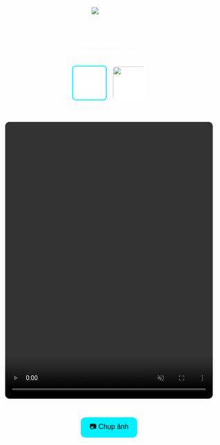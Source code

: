 <!DOCTYPE html>
<html lang="vi">
<head>
  <meta charset="UTF-8" />
  <meta name="viewport" content="width=device-width, initial-scale=1.0"/>
  <title>Photobooth SNP</title>
  <style>
    * { box-sizing: border-box; }
    body {
      margin: 0;
      font-family: sans-serif;
      background: url('https://cdn.saigonnewport.com.vn/uploads/images/2025/05/29/bg-key-visual-run-as-one-2025-01-6838100db8936.png') no-repeat center center fixed;;
      color: white;
      display: flex;
      flex-direction: column;
      align-items: center;
      padding: 10px;
    }
    header {
      text-align: center;
      margin: 10px 0;
    }
    header img {
      max-width: 80px;
    }
    header h1 {
      font-size: 1.2rem;
    }
    .frame-options {
      display: flex;
      flex-wrap: wrap;
      justify-content: center;
      gap: 10px;
      margin: 15px 0;
    }
    .frame-option-container {
      display: flex;
      flex-direction: column;
      align-items: center;
    }
    .frame-option {
      width: 80px;
      height: 80px;
      border: 2px solid transparent;
      border-radius: 8px;
      cursor: pointer;
      background-color: white;
      object-fit: contain;
    }
    .frame-option.selected {
      border-color: #00f0ff;
    }
    .frame-label {
      font-size: 0.75rem;
      color: white;
      margin-top: 4px;
    }
    .video-container {
      position: relative;
      width: 100%;
      max-width: 480px;
      height: 640px;
      margin-top: 10px;
      background: black;
      overflow: hidden;
      border-radius: 10px;
    }
    video, #frameOverlay {
      position: absolute;
      width: 100%;
      height: 100%;
      top: 0;
      left: 0;
      object-fit: cover;
      border-radius: 10px;
    }
    video {
  position: absolute;
  top: 0;
  left: 0;
  width: 100%;
  height: 100%;
  object-fit: cover;
  z-index: 10;
}
    #frameOverlay {
  position: absolute;
  top: 0;
  left: 0;
  width: 100%;
  height: 100%;
  object-fit: cover;
  z-index: 20; /* Đảm bảo nằm trên video nhưng không che kín nếu ảnh không trong suốt */
  pointer-events: none;
  display: none;
}
    canvas {
      display: none;
    }
    .controls {
      margin-top: 15px;
      display: flex;
      flex-direction: column;
      align-items: center;
      gap: 10px;
    }
    button {
      padding: 10px 20px;
      font-size: 16px;
      border-radius: 10px;
      border: none;
      cursor: pointer;
      background-color: #00f0ff;
      color: black;
    }
    #download {
      display: none;
      color: #00f0ff;
      font-weight: bold;
      text-decoration: none;
      background-color: white;
      padding: 8px 16px;
      border-radius: 8px;
    }
.markdown-body img{
	background-color: unset !important;
}
  </style>
</head>
<body>

<header>
  <img src="https://cdn.saigonnewport.com.vn/uploads/images/2025/05/29/logo-run-as-one-2025-01-6838105ac2103.png" alt="Logo Thương hiệu">
  <h1>Photobooth SNP</h1>
</header>

<div class="frame-options" id="frameOptions">
  <!-- Không khung -->
  <div class="frame-option-container">
    <img class="frame-option selected" src="data:image/png;base64,iVBORw0KGgoAAAANSUhEUgAAABAAAAAQCAQAAAC1+jfqAAAAIElEQVR4AWP4z/D/PwMDAwMDg4GBgYGBoSFAAAC/MR+dUcA6RAAAAABJRU5ErkJggg==" data-url="" alt="No Frame">
    <div class="frame-label">❌ Không khung</div>
  </div>

  <!-- Frame PNG -->
  <div class="frame-option-container">
    <img class="frame-option" 
         src="https://cdn.saigonnewport.com.vn/uploads/images/2025/05/29/meet-tribe-06-1-683817714cf39.png"
         data-url="https://cdn.saigonnewport.com.vn/uploads/images/2025/05/29/meet-tribe-06-1-683817714cf39.png" 
         alt="Khung 1">
    <div class="frame-label">🏞 Khung 1</div>
  </div>
</div>

<div class="video-container">
  <video id="video" autoplay playsinline muted></video>
  <img id="frameOverlay" src="" alt="Khung Overlay">
</div>

<canvas id="canvas"></canvas>

<div class="controls">
  <button id="snap">📷 Chụp ảnh</button>
  <a id="download" download="photo.png">📥 Tải ảnh</a>
</div>

<script>
  const video = document.getElementById('video');
  const canvas = document.getElementById('canvas');
  const ctx = canvas.getContext('2d');
  const snap = document.getElementById('snap');
  const download = document.getElementById('download');
  const frameOverlay = document.getElementById('frameOverlay');
  const frameOptions = document.getElementById('frameOptions');

  let selectedFrameUrl = "";

  async function startCamera() {
    try {
      const stream = await navigator.mediaDevices.getUserMedia({
        video: { facingMode: "user" },
        audio: false
      });
      video.srcObject = stream;
      await video.play();
      console.log("Camera started");
    } catch (err) {
      alert("Không thể truy cập camera: " + err.message);
      console.error("Lỗi camera:", err);
    }
  }

  startCamera();

  // Chọn khung
  frameOptions.addEventListener('click', (e) => {
    const target = e.target.closest('.frame-option');
    if (!target) return;

    document.querySelectorAll('.frame-option').forEach(el => el.classList.remove('selected'));
    target.classList.add('selected');

    selectedFrameUrl = target.dataset.url;

    if (selectedFrameUrl) {
      frameOverlay.src = selectedFrameUrl;
      frameOverlay.style.display = 'block';
    } else {
      frameOverlay.src = "";
      frameOverlay.style.display = 'none';
    }
  });

  // Chụp ảnh
  snap.addEventListener('click', () => {
    const w = video.videoWidth;
    const h = video.videoHeight;
    if (w === 0 || h === 0) {
      alert("Vui lòng chờ camera khởi động...");
      return;
    }
    canvas.width = w;
    canvas.height = h;
    ctx.drawImage(video, 0, 0, w, h);

    if (selectedFrameUrl) {
      const frame = new Image();
      frame.crossOrigin = "anonymous";
      frame.onload = () => {
        ctx.drawImage(frame, 0, 0, w, h);
        showDownload();
      };
      frame.onerror = () => {
        showDownload();
      };
      frame.src = selectedFrameUrl;
    } else {
      showDownload();
    }
  });

  downloadBtn.addEventListener("click", () => {
    const dataURL = canvas.toDataURL("image/png");
    const a = document.createElement("a");
    a.href = dataURL;
    a.download = "photo.png";
    document.body.appendChild(a);
    a.click();
    document.body.removeChild(a);
  });

  function showDownload() {
    downloadBtn.style.display = "inline-block";
  }
</script>

</body>
</html>
